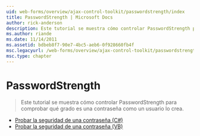 ```yaml
---
uid: web-forms/overview/ajax-control-toolkit/passwordstrength/index
title: PasswordStrength | Microsoft Docs
author: rick-anderson
description: Este tutorial se muestra cómo controlar PasswordStrength para comprobar qué grado es una contraseña como un usuario lo crea.
ms.author: riande
ms.date: 11/14/2011
ms.assetid: bdbeb8f7-90e7-4bc5-aeb6-0f928660fb4f
msc.legacyurl: /web-forms/overview/ajax-control-toolkit/passwordstrength
msc.type: chapter
---
```

<a name="passwordstrength"></a>PasswordStrength
====================
> Este tutorial se muestra cómo controlar PasswordStrength para comprobar qué grado es una contraseña como un usuario lo crea.


- [Probar la seguridad de una contraseña (C#)](testing-the-strength-of-a-password-cs.md)
- [Probar la seguridad de una contraseña (VB)](testing-the-strength-of-a-password-vb.md)
